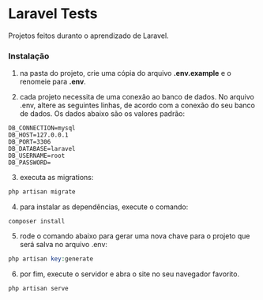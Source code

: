 # Laravel Tests

Projetos feitos duranto o aprendizado de Laravel.

### Instalação

1. na pasta do projeto, crie uma cópia do arquivo <b>.env.example</b> e o renomeie para <b>.env</b>.

2. cada projeto necessita de uma conexão ao banco de dados. No arquivo .env, altere as seguintes linhas, de acordo com a conexão do seu banco de dados. Os dados abaixo são os valores padrão:

```
DB_CONNECTION=mysql
DB_HOST=127.0.0.1
DB_PORT=3306
DB_DATABASE=laravel
DB_USERNAME=root
DB_PASSWORD=
```

3. executa as migrations:
```php
php artisan migrate
```

4. para instalar as dependências, execute o comando:
```
composer install
```

5. rode o comando abaixo para gerar uma nova chave para o projeto que será salva no arquivo .env:
```php
php artisan key:generate
```

6. por fim, execute o servidor e abra o site no seu navegador favorito.
```php
php artisan serve
```
